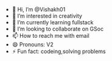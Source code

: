 - 👋 Hi, I’m @Vishakh01
- 👀 I’m interested in creativity
- 🌱 I’m currently learning fullstack
- 💞️ I’m looking to collaborate on GSoc
- 📫 How to reach me with email
- 😄 Pronouns: V2
- ⚡ Fun fact: codeing,solving problems

<!---
Vishakh01/Vishakh01 is a ✨ special ✨ repository because its `README.md` (this file) appears on your GitHub profile.
You can click the Preview link to take a look at your changes.
--->
